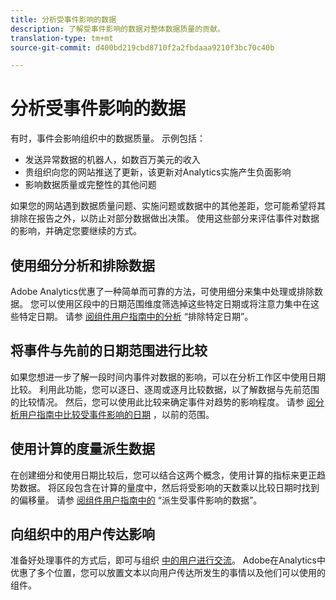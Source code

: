 ```yaml
---
title: 分析受事件影响的数据
description: 了解受事件影响的数据对整体数据质量的贡献。
translation-type: tm+mt
source-git-commit: d400bd219cbd8710f2a2fbdaaa9210f3bc70c40b

---
```



# 分析受事件影响的数据

有时，事件会影响组织中的数据质量。 示例包括：

* 发送异常数据的机器人，如数百万美元的收入
* 贵组织向您的网站推送了更新，该更新对Analytics实施产生负面影响
* 影响数据质量或完整性的其他问题

如果您的网站遇到数据质量问题、实施问题或数据中的其他差距，您可能希望将其排除在报告之外，以防止对部分数据做出决策。 使用这些部分来评估事件对数据的影响，并确定您要继续的方式。

## 使用细分分析和排除数据

Adobe Analytics优惠了一种简单而可靠的方法，可使用细分来集中处理或排除数据。 您可以使用区段中的日期范围维度筛选掉这些特定日期或将注意力集中在这些特定日期。 请参 [阅组件用户指南中的分析](/help/components/c-segmentation/use-cases/exclude-date-range.md) “排除特定日期”。

## 将事件与先前的日期范围进行比较

如果您想进一步了解一段时间内事件对数据的影响，可以在分析工作区中使用日期比较。 利用此功能，您可以逐日、逐周或逐月比较数据，以了解数据与先前范围的比较情况。 然后，您可以使用此比较来确定事件对趋势的影响程度。 请参 [阅分析用户指南中比较受事件影响的日期](/help/analyze/analysis-workspace/components/calendar-date-ranges/compare-event.md) ，以前的范围。

## 使用计算的度量派生数据

在创建细分和使用日期比较后，您可以结合这两个概念，使用计算的指标来更正趋势数据。 将区段包含在计算的量度中，然后将受影响的天数乘以比较日期时找到的偏移量。 请参 [阅组件用户指南中的](/help/components/c-calcmetrics/cm-events.md) “派生受事件影响的数据”。

## 向组织中的用户传达影响

准备好处理事件的方式后，即可与组织 [中的用户进行交流](event/event-communicate.md)。 Adobe在Analytics中优惠了多个位置，您可以放置文本以向用户传达所发生的事情以及他们可以使用的组件。
